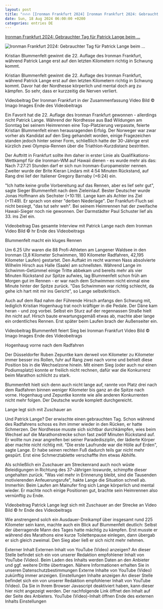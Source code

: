 ```yaml
---
layout: post
title: "🔥🔥🔥 [Ironman Frankfurt 2024] Ironman Frankfurt 2024: Gebrauchter Tag für Patrick Lange beim ..."
date: Sun, 18 Aug 2024 06:00:00 +0200
categories: entries DE
---
```

[Ironman Frankfurt 2024: Gebrauchter Tag für Patrick Lange beim ...](https://www.hessenschau.de/sport/mehr-sport/ironman-frankfurt/ironman-frankfurt-2024-gebrauchter-tag-fuer-patrick-lange-beim-sieg-von-kristian-blummenfelt-v1,ironman-frankfurt-ergebnis-blummenfelt-lange-100.html)

![Ironman Frankfurt 2024: Gebrauchter Tag für Patrick Lange beim ...](https://www.hessenschau.de/sport/mehr-sport/collage-lange-blummenfelt-100~_t-1723985771417_v-16to9__retina.jpg)

Kristian Blummenfelt gewinnt die 22. Auflage des Ironman Frankfurt, während Patrick Lange erst auf den letzten Kilometern richtig in Schwung kommt.

Kristian Blummenfelt gewinnt die 22. Auflage des Ironman Frankfurt, während Patrick Lange erst auf den letzten Kilometern richtig in Schwung kommt. Davor hat der Nordhesse körperlich und mental doch arg zu kämpfen. So sehr, dass er kurzzeitig die Nerven verliert.

Videobeitrag Der Ironman Frankfurt in der Zusammenfassung Video Bild © Imago Images Ende des Videobeitrags

Ein Favorit hat die 22. Auflage des Ironman Frankfurt gewonnen - allerdings nicht Patrick Lange. Während der Nordhesse aus Bad Wildungen am Sonntag bei seinem Heimrennen eine Top-Platzierung verpasste, feierte Kristian Blummenfelt einen herausragenden Erfolg. Der Norweger war zwar vorher als Kandidat auf den Sieg gehandelt worden, einige Fragezeichen standen jedoch hinter seiner Form, schließlich hatte der 30-Jährige erst kürzlich zwei Olympia-Rennen über die Triathlon-Kurzdistanz bestritten.

Der Auftritt in Frankfurt sollte ihm daher in erster Linie als Qualifikations-Wettkampf für die Ironman-WM auf Hawaii dienen - es wurde mehr als das: Nach 7:27:21 Stunden darf er sich nun Ironman-Europameister nennen. Zweiter wurde der Brite Kieran Lindars mit 4:54 Minuten Rückstand, auf Rang drei lief der Italiener Gregory Barnaby (+6:24) ein.

"Ich hatte keine große Vorbereitung auf das Rennen, aber es lief sehr gut", sagte Sieger Blummenfelt nach dem Zieleinlauf. Bester Deutscher wurde Jonas Hoffmann als Sechster (+10:19). Lange kam als Achter ins Ziel (+11:49). Er sprach von einer "derben Niederlage". Der Frankfurt-Fluch sei nicht besiegt, "das tut sehr weh". Bei seinem Heimrennen hat der zweifache Hawaii-Sieger noch nie gewonnen. Der Darmstädter Paul Schuster lief als 33. ins Ziel ein.

Videobeitrag Das gesamte Interview mit Patrick Lange nach dem Ironman Video Bild © hr Ende des Videobeitrags

Blummenfelt macht ein kluges Rennen

Um 6.25 Uhr waren die 88 Profi-Athleten am Langener Waldsee in den Ironman (3,8 Kilometer Schwimmen, 180 Kilometer Radfahren, 42,195 Kilometer Laufen) gestartet. Den Auftakt im recht warmen Nass absolvierte Wilhelm Hirsch aus Halle (Saale) am schnellsten. Während Lange im Schwimm-Getümmel einige Tritte abbekam und bereits mehr als vier Minuten Rückstand zur Spitze aufwies, lag Blummenfelt schon früh am Morgen gut im Rennen - er war nach dem Schwimmen nicht einmal eine Minute hinter der Spitze zurück. "Das Schwimmen war richtig schlecht, da gehe ich hart mit mir ins Gericht", so Lange selbstkritisch.

Auch auf dem Rad nahm der Führende Hirsch anfangs den Schwung mit, lediglich Kristian Hogenhaug trat noch kräftiger in die Pedale. Der Däne kam heran - und zog vorbei. Selbst ein Sturz auf der regennassen Straße hielt ihn nicht auf. Hirsch baute erwartungsgemäß etwas ab, machte aber lange ein ordentliches Rennen. Erst später beim Laufen brach der Außenseiter ein.

Videobeitrag Blummenfelt feiert Sieg bei Ironman Frankfurt Video Bild © Imago Images Ende des Videobeitrags

Hogenhaug vorne nach dem Radfahren

Der Düsseldorfer Ruben Zepuntke kam derweil von Kilometer zu Kilometer immer besser ins Rollen, fuhr auf Rang zwei nach vorne und behielt diese Position bis in die Wechselzone hinein. Mit einem Sieg (oder auch nur einen Podiumsplatz) konnte er freilich nicht rechnen, dafür war die Konkurrenz beim Marathon schlicht zu stark.

Blummenfelt hielt sich denn auch nicht lange auf, rannte von Platz drei nach dem Radfahren binnen weniger Kilometer bis ganz an die Spitze nach vorne. Hogenhaug und Zepuntke konnte wie alle anderen Konkurrenten nicht mehr folgen. Der Deutsche wurde komplett durchgereicht.

Lange legt sich mit Zuschauer an

Und Patrick Lange? Der erwischte einen gebrauchten Tag. Schon während des Radfahrens schoss es ihm immer wieder in den Rücken, er hatte Schmerzen. Der Nordhesse musste sich sichtbar durchkämpfen, wies beim Wechsel auf die Marathonstrecke schon fast zwölf Minuten Rückstand auf. Er wollte nun zwar angreifen bei seiner Paradedisziplin, der lädierte Körper aber machte nicht richtig mit. "Die erste Laufrunde war die Hölle auf Erden", sagte Lange. Er habe seinen rechten Fuß dadurch teils gar nicht mehr gespürt. Erst eine Schmerztablette verschaffte ihm etwas Abhilfe.

Als schließlich ein Zuschauer am Streckenrand auch noch wüste Beleidigungen in Richtung des 37-Jährigen loswurde, schimpfte dieser ungehalten zurück. "Was viel mehr in Erinnerung bleibt, sind die Tausenden motivierenden Anfeuerungsrufe", hakte Lange die Situation schnell ab. Immerhin: Beim Laufen am Mainufer fing sich Lange körperlich und mental wieder. Er machte noch einige Positionen gut, brachte sein Heimrennen also vernünftig zu Ende.

Videobeitrag Patrick Lange legt sich mit Zuschauer an der Strecke an Video Bild © hr Ende des Videobeitrags

Wie anstrengend solch ein Ausdauer-Dreikampf über insgesamt rund 225 Kilometer sein kann, machte auch ein Blick auf Blummenfelt deutlich: Selbst der überragende Mann des Tages hatte mächtig zu kämpfen. Erst musste er während des Marathons eine kurze Toilettenpause einlegen, dann übergab er sich gleich zweimal. Den Sieg aber ließ er sich nicht mehr nehmen.

Externer Inhalt Externen Inhalt von YouTube (Video) anzeigen? An dieser Stelle befindet sich ein von unserer Redaktion empfohlener Inhalt von YouTube (Video). Beim Laden des Inhalts werden Daten an den Anbieter und ggf. weitere Dritte übertragen. Nähere Informationen erhalten Sie in unseren Datenschutzbestimmungen Externe Inhalte von YouTube (Video) zukünftig immer anzeigen. Einstellungen Inhalte anzeigen An dieser Stelle befindet sich ein von unserer Redaktion empfohlener Inhalt von YouTube (Video). Da Sie in Ihrem Browser Javascript deaktiviert haben, kann dieser hier nicht angezeigt werden. Der nachfolgende Link öffnet den Inhalt auf der Seite des Anbieters. YouTube (Video)-Inhalt öffnen Ende des externen Inhalts Einstellungen

